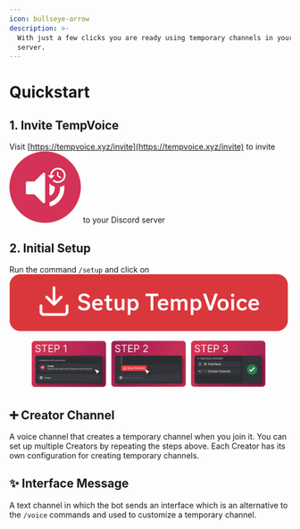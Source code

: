 ```yaml
---
icon: bullseye-arrow
description: >-
  With just a few clicks you are ready using temporary channels in your Discord
  server.
---
```


# Quickstart

## 1. Invite TempVoice

Visit [https://tempvoice.xyz/invite](https://tempvoice.xyz/invite) to invite <img src="../.gitbook/assets/image (25) (1).png" alt="" data-size="line"> to your Discord server

## 2. Initial Setup

Run the command `/setup` and click on <img src="../.gitbook/assets/Setup TempVoice.png" alt="" data-size="line">

<figure><img src="../.gitbook/assets/image (21) (1).png" alt=""><figcaption></figcaption></figure>

## ➕ Creator Channel

A voice channel that creates a temporary channel when you join it. You can set up multiple Creators by repeating the steps above. Each Creator has its own configuration for creating temporary channels.

## ✨ Interface Message

A text channel in which the bot sends an interface which is an alternative to the `/voice` commands and used to customize a temporary channel.
